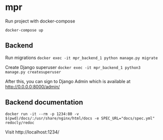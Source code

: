 # mpr

Run project with docker-compose
```shell
docker-compose up
```

Backend
--------------
Run migrations `docker exec -it mpr_backend_1 python manage.py migrate`

Create Django superuser `docker exec -it mpr_backend_1 python3 manage.py createsuperuser`

After this, you can sign to Django Admin which is available at http://0.0.0.0:8000/admin/

Backend documentation
---------------------

```
docker run -it --rm -p 1234:80 -v $(pwd)/docs/:/usr/share/nginx/html/docs -e SPEC_URL="docs/spec.yml" redocly/redoc
```

Visit http://localhost:1234/